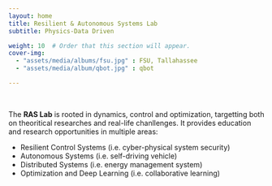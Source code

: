 ```yaml
---
layout: home
title: Resilient & Autonomous Systems Lab
subtitle: Physics-Data Driven

weight: 10  # Order that this section will appear.
cover-img:
  - "assets/media/albums/fsu.jpg" : FSU, Tallahassee
  - "assets/media/album/qbot.jpg" : qbot

---
```


<br>

The **RAS Lab** is rooted in dynamics, control and optimization, targetting both on theoritical researches and real-life chanllenges. It provides education and research opportunities in multiple areas: <br>
- Resilient Control Systems (i.e. cyber-physical system security)<br>
- Autonomous Systems (i.e. self-driving vehicle) <br>
- Distributed Systems (i.e. energy management system)<br>
- Optimization and Deep Learning (i.e. collaborative learning)
